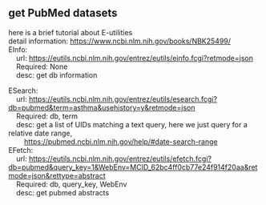 ## get PubMed datasets

here is a brief tutorial about E-utilities <br>
detail information: https://www.ncbi.nlm.nih.gov/books/NBK25499/ <br>
EInfo: <br>
    &nbsp;&nbsp;&nbsp;&nbsp;url: https://eutils.ncbi.nlm.nih.gov/entrez/eutils/einfo.fcgi?retmode=json <br>
    &nbsp;&nbsp;&nbsp;&nbsp;Required: None <br>
    &nbsp;&nbsp;&nbsp;&nbsp;desc: get db information <br>
    
ESearch: <br>
    &nbsp;&nbsp;&nbsp;&nbsp;url: https://eutils.ncbi.nlm.nih.gov/entrez/eutils/esearch.fcgi?db=pubmed&term=asthma&usehistory=y&retmode=json <br>
    &nbsp;&nbsp;&nbsp;&nbsp;Required: db, term <br>
    &nbsp;&nbsp;&nbsp;&nbsp;desc: get a list of UIDs matching a text query, here we just query for a relative date range, <br>
          &nbsp;&nbsp;&nbsp;&nbsp;&nbsp;&nbsp;&nbsp;&nbsp;https://pubmed.ncbi.nlm.nih.gov/help/#date-search-range <br>
EFetch: <br>
    &nbsp;&nbsp;&nbsp;&nbsp;url: https://eutils.ncbi.nlm.nih.gov/entrez/eutils/efetch.fcgi?db=pubmed&query_key=1&WebEnv=MCID_62bc4ff0cb77e24f914f20aa&retmode=json&rettype=abstract <br>
    &nbsp;&nbsp;&nbsp;&nbsp;Required: db, query_key, WebEnv <br>
    &nbsp;&nbsp;&nbsp;&nbsp;desc: get pubmed abstracts <br>
